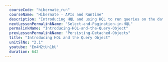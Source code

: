 ```yaml
---
  courseCode: "hibernate_run"
  courseName: "Hibernate - APIs and Runtime"
  description: "Introducing HQL and using HQL to run queries on the database."
  nextLessonPermalinkName: "Select-and-Pagination-in-HQL"
  permalinkName: "Introducing-HQL-and-the-Query-Object"
  prevLessonPermalinkName: "Persisting-Detached-Objects"
  title: "Introducing HQL and the Query Object"
  unitSlNo: "2.1"
  youtube: "Em4M2tUn1bU"
  duration: 642
---
```

